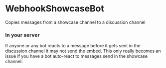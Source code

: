 # WebhookShowcaseBot
Copies messages from a showcase channel to a discussion channel

### In your server
If anyone or any bot reacts to a message before it gets sent in the discussion channel it may not send the embed. This only really becomes an issue if you have a bot auto-react to messages send in the showcase channel.

